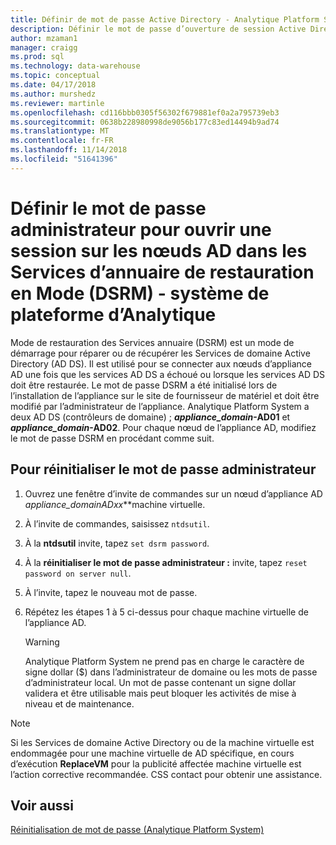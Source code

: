 ```yaml
---
title: Définir de mot de passe Active Directory - Analytique Platform System | Microsoft Docs
description: Définir le mot de passe d’ouverture de session Active Directory nœuds administrateur en Mode restauration des Services d’annuaire dans Analytique Platform System (APS).
author: mzaman1
manager: craigg
ms.prod: sql
ms.technology: data-warehouse
ms.topic: conceptual
ms.date: 04/17/2018
ms.author: murshedz
ms.reviewer: martinle
ms.openlocfilehash: cd116bbb0305f56302f679881ef0a2a795739eb3
ms.sourcegitcommit: 0638b228980998de9056b177c83ed14494b9ad74
ms.translationtype: MT
ms.contentlocale: fr-FR
ms.lasthandoff: 11/14/2018
ms.locfileid: "51641396"
---
```

# <a name="set-admin-password-for-logging-on-to-ad-nodes-in-directory-services-restore-mode-dsrm---analytics-platform-system"></a>Définir le mot de passe administrateur pour ouvrir une session sur les nœuds AD dans les Services d’annuaire de restauration en Mode (DSRM) - système de plateforme d’Analytique
Mode de restauration des Services annuaire (DSRM) est un mode de démarrage pour réparer ou de récupérer les Services de domaine Active Directory (AD DS). Il est utilisé pour se connecter aux nœuds d’appliance AD une fois que les services AD DS a échoué ou lorsque les services AD DS doit être restaurée. Le mot de passe DSRM a été initialisé lors de l’installation de l’appliance sur le site de fournisseur de matériel et doit être modifié par l’administrateur de l’appliance. Analytique Platform System a deux AD DS (contrôleurs de domaine) ;  **_appliance_domain_-AD01** et  **_appliance_domain_-AD02**. Pour chaque nœud de l’appliance AD, modifiez le mot de passe DSRM en procédant comme suit.  
  
## <a name="HowToDSRM"></a>Pour réinitialiser le mot de passe administrateur  
  
1.  Ouvrez une fenêtre d’invite de commandes sur un nœud d’appliance AD ***appliance_domain*AD*xx***machine virtuelle.  
  
2.  À l’invite de commandes, saisissez `ntdsutil`.  
  
3.  À la **ntdsutil** invite, tapez `set dsrm password`.  
  
4.  À la **réinitialiser le mot de passe administrateur :** invite, tapez `reset password on server null`.  
  
5.  À l’invite, tapez le nouveau mot de passe.  
  
6.  Répétez les étapes 1 à 5 ci-dessus pour chaque machine virtuelle de l’appliance AD.  
  
    > [!WARNING]  
    > Analytique Platform System ne prend pas en charge le caractère de signe dollar ($) dans l’administrateur de domaine ou les mots de passe d’administrateur local. Un mot de passe contenant un signe dollar validera et être utilisable mais peut bloquer les activités de mise à niveau et de maintenance.  
  
> [!NOTE]  
> Si les Services de domaine Active Directory ou de la machine virtuelle est endommagée pour une machine virtuelle de AD spécifique, en cours d’exécution **ReplaceVM** pour la publicité affectée machine virtuelle est l’action corrective recommandée. CSS contact pour obtenir une assistance.  
  
## <a name="see-also"></a>Voir aussi  
[Réinitialisation de mot de passe &#40;Analytique Platform System&#41;](password-reset.md)  
  
